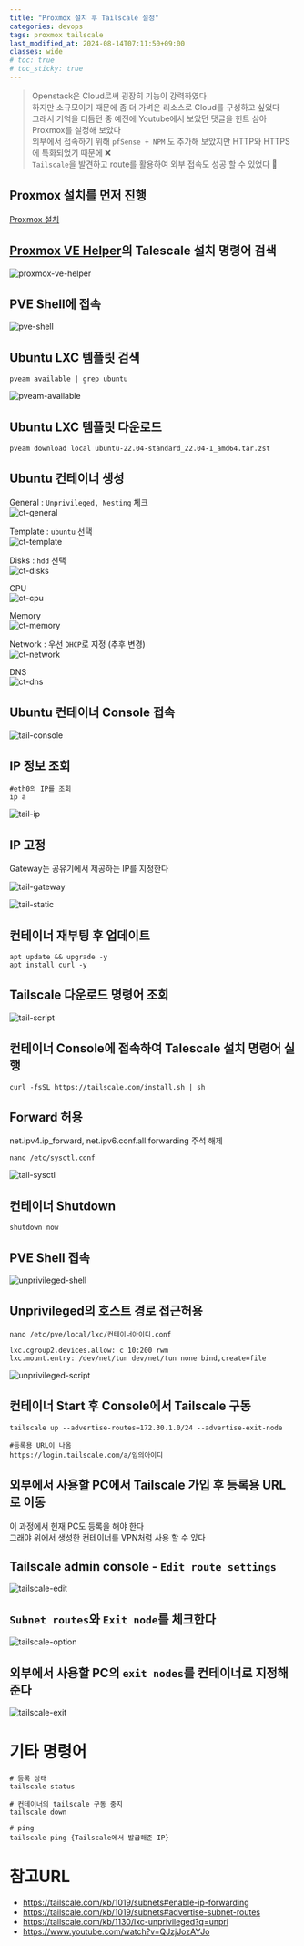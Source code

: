 ```yaml
---
title: "Proxmox 설치 후 Tailscale 설정"
categories: devops
tags: proxmox tailscale
last_modified_at: 2024-08-14T07:11:50+09:00
classes: wide
# toc: true
# toc_sticky: true
---
```


> Openstack은 Cloud로써 굉장히 기능이 강력하였다  
> 하지만 소규모이기 때문에 좀 더 가벼운 리소스로 Cloud를 구성하고 싶었다  
> 그래서 기억을 더듬던 중 예전에 Youtube에서 보았던 댓글을 힌트 삼아 Proxmox를 설정해 보았다  
> 외부에서 접속하기 위해 `pfSense + NPM` 도 추가해 보았지만 HTTP와 HTTPS에 특화되었기 때문에 ❌  
> `Tailscale`을 발견하고 route를 활용하여 외부 접속도 성공 할 수 있었다 🔆

## Proxmox 설치를 먼저 진행

[Proxmox 설치](../Proxmox)

## [Proxmox VE Helper](https://tteck.github.io/Proxmox)의 Talescale 설치 명령어 검색

![proxmox-ve-helper](/images/2024-08-14-16-54-34.png)

## PVE Shell에 접속

![pve-shell](/images/2024-08-14-16-56-27.png)

## Ubuntu LXC 템플릿 검색

```
pveam available | grep ubuntu
```

![pveam-available](/images/2024-08-14-17-04-05.png)

## Ubuntu LXC 템플릿 다운로드

```
pveam download local ubuntu-22.04-standard_22.04-1_amd64.tar.zst
```

## Ubuntu 컨테이너 생성

General : `Unprivileged, Nesting` 체크  
![ct-general](/images/2024-08-14-17-08-15.png)

Template : `ubuntu` 선택  
![ct-template](/images/2024-08-14-17-09-37.png)

Disks : `hdd` 선택  
![ct-disks](/images/2024-08-14-17-09-59.png)

CPU  
![ct-cpu](/images/2024-08-14-17-10-11.png)

Memory  
![ct-memory](/images/2024-08-14-17-10-23.png)

Network : 우선 `DHCP`로 지정 (추후 변경)  
![ct-network](/images/2024-08-14-17-10-37.png)

DNS  
![ct-dns](/images/2024-08-14-17-10-52.png)

## Ubuntu 컨테이너 Console 접속

![tail-console](/images/2024-08-14-17-16-02.png)

## IP 정보 조회

```
#eth0의 IP를 조회
ip a
```

![tail-ip](/images/2024-08-14-17-17-03.png)

## IP 고정

Gateway는 공유기에서 제공하는 IP를 지정한다

![tail-gateway](/images/2024-08-14-17-20-44.png)

![tail-static](/images/2024-08-14-17-18-42.png)

## 컨테이너 재부팅 후 업데이트

```
apt update && upgrade -y
apt install curl -y
```

## Tailscale 다운로드 명령어 조회

![tail-script](/images/2024-08-14-17-23-37.png)

## 컨테이너 Console에 접속하여 Talescale 설치 명령어 실행

```
curl -fsSL https://tailscale.com/install.sh | sh
```

## Forward 허용

net.ipv4.ip_forward, net.ipv6.conf.all.forwarding 주석 해제

```
nano /etc/sysctl.conf
```

![tail-sysctl](/images/2024-08-14-17-25-47.png)

## 컨테이너 Shutdown

```
shutdown now
```

## PVE Shell 접속

![unprivileged-shell](/images/2024-08-14-17-32-02.png)

## Unprivileged의 호스트 경로 접근허용

```
nano /etc/pve/local/lxc/컨테이너아이디.conf

lxc.cgroup2.devices.allow: c 10:200 rwm
lxc.mount.entry: /dev/net/tun dev/net/tun none bind,create=file
```

![unprivileged-script](/images/2024-08-14-17-30-14.png)

## 컨테이너 Start 후 Console에서 Tailscale 구동

```
tailscale up --advertise-routes=172.30.1.0/24 --advertise-exit-node

#등록용 URL이 나옴
https://login.tailscale.com/a/임의아이디
```

## 외부에서 사용할 PC에서 Tailscale 가입 후 등록용 URL로 이동

이 과정에서 현재 PC도 등록을 해야 한다  
그래야 위에서 생성한 컨테이너를 VPN처럼 사용 할 수 있다

## Tailscale admin console - `Edit route settings`

![tailscale-edit](/images/2024-08-14-18-07-38.png)

## `Subnet routes`와 `Exit node`를 체크한다

![tailscale-option](/images/2024-08-14-18-08-24.png)

## 외부에서 사용할 PC의 `exit nodes`를 컨테이너로 지정해준다

![tailscale-exit](/images/2024-08-14-18-10-51.png)

# 기타 명령어

```
# 등록 상태
tailscale status

# 컨테이너의 tailscale 구동 중지
tailscale down

# ping
tailscale ping {Tailscale에서 발급해준 IP}
```

# 참고URL

- https://tailscale.com/kb/1019/subnets#enable-ip-forwarding
- https://tailscale.com/kb/1019/subnets#advertise-subnet-routes
- https://tailscale.com/kb/1130/lxc-unprivileged?q=unpri
- https://www.youtube.com/watch?v=QJzjJozAYJo
